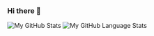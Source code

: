 ### Hi there 👋

![My GitHub Stats](https://github-readme-stats.vercel.app/api/?username=sagabegins&count_private=true&theme=tokyonight&showicons=true)
![My GitHub Language Stats](https://github-readme-stats.vercel.app/api/top-langs/?username=sagabegins&langs_count=6&theme=tokyonight)

<!--
**SagaBegins/SagaBegins** is a ✨ _special_ ✨ repository because its `README.md` (this file) appears on your GitHub profile.

Here are some ideas to get you started:

- 🔭 I’m currently working on ...
- 🌱 I’m currently learning ...
- 👯 I’m looking to collaborate on ...
- 🤔 I’m looking for help with ...
- 💬 Ask me about ...
- 📫 How to reach me: ...
- 😄 Pronouns: ...
- ⚡ Fun fact: ...
-->

